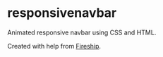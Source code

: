 # responsivenavbar

Animated responsive navbar using CSS and HTML. 

Created with help from <a href="https://www.youtube.com/watch?v=biOMz4puGt8" alt="Fireship tutorial">Fireship</a>.
